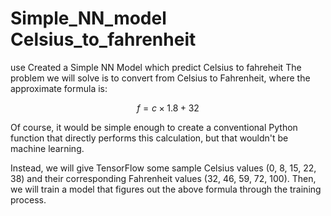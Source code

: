 # Simple_NN_model Celsius_to_fahrenheit
use Created a Simple NN Model which predict Celsius to fahreheit
The problem we will solve is to convert from Celsius to Fahrenheit, where the approximate formula is:

$$ f = c \times 1.8 + 32 $$


Of course, it would be simple enough to create a conventional Python function that directly performs this calculation, but that wouldn't be machine learning.


Instead, we will give TensorFlow some sample Celsius values (0, 8, 15, 22, 38) and their corresponding Fahrenheit values (32, 46, 59, 72, 100).
Then, we will train a model that figures out the above formula through the training process.
